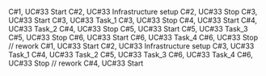 C#1, UC#33 Start 
C#2, UC#33 Infrastructure setup
C#2, UC#33 Stop
C#3, UC#33 Start
C#3, UC#33 Task_1
C#3, UC#33 Stop
C#4, UC#33 Start
C#4, UC#33 Task_2
C#4, UC#33 Stop
C#5, UC#33 Start
C#5, UC#33 Task_3
C#5, UC#33 Stop
C#6, UC#33 Start
C#6, UC#33 Task_4
C#6, UC#33 Stop
// rework
C#1, UC#33 Start
C#2, UC#33 Infrastructure setup
C#3, UC#33 Task_1
C#4, UC#33 Task_2
C#5, UC#33 Task_3
C#6, UC#33 Task_4
C#6, UC#33 Stop
// rework
C#4, UC#33 Start
